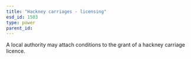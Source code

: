 ```yaml
---
title: "Hackney carriages - licensing"
esd_id: 1503
type: power
parent_id:  
---
```


A local authority may attach conditions to the grant of a hackney carriage licence.

